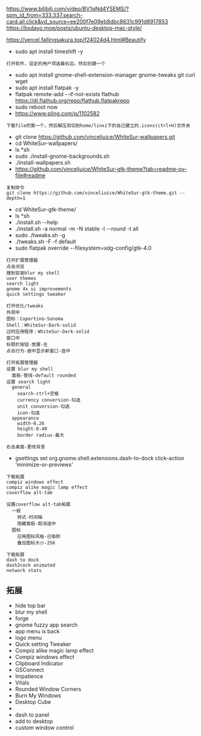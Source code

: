 https://www.bilibili.com/video/BV1qNd4YSEMS/?spm_id_from=333.337.search-card.all.click&vd_source=ee200f7e09eb8dbc8631c991d8917853
https://bsdayo.moe/posts/ubuntu-desktop-mac-style/

https://vercel.fallingsakura.top/f24024d4.html#Beautify
* sudo apt install timeshift -y
```
打开软件，设定的用户项选最右边，然后创建一个
```
* sudo apt install gnome-shell-extension-manager gnome-tweaks git curl wget
* sudo apt install flatpak -y
* flatpak remote-add --if-not-exists flathub https://dl.flathub.org/repo/flathub.flatpakrepo
* sudo reboot now
* https://www.pling.com/p/1102582
```
下载file的第一个，然后解压剪切到home/linxi下的自己建立的.icons(ctrl+H)文件夹
```
* git clone https://github.com/vinceliuice/WhiteSur-wallpapers.git
* cd WhiteSur-wallpapers/
* ls *sh
* sudo ./install-gnome-backgrounds.sh
* ./install-wallpapers.sh
* https://github.com/vinceliuice/WhiteSur-gtk-theme?tab=readme-ov-file#readme
```
复制命令
git clone https://github.com/vinceliuice/WhiteSur-gtk-theme.git --depth=1
```
* cd WhiteSur-gtk-theme/
* ls *sh
* ./install.sh --help
* ./install.sh -a normal -m -N stable -l --round -t all
* sudo ./tweaks.sh -g
* ./tweaks.sh -F -f default
* sudo flatpak override --filesystem=xdg-config/gtk-4.0
```
打开扩展管理器
点击浏览
搜到安装blur my shell
user themes
search light
gnome 4x ui improvements
quick settings tweaker
```
```
打开优化/tweaks
外观中
图标：Cupertino-Sonoma
Shell：WhiteSur-Dark-solid
过时应用程序：WhiteSur-Dark-solid
窗口中
标题栏按钮-放置-左
点击行为-居中显示新窗口-选中
```
```
打开拓展管理器
设置 blur my shell
  面板-管线-default rounded
设置 search light
  general
    search-ctrl+空格
    currency conversion-勾选
    unit conversion-勾选
    icon-勾选
  appearance
    width-0.26
    height-0.40
    border radius-最大
```
```
右击桌面-更改背景
```
* gsettings set org.gnome.shell.extensions.dash-to-dock click-action 'minimize-or-previews'
```
下载拓展
compiz windows effect
compiz alike magic lamp effect
coverflow alt-tab
```
```
设置coverflow alt-tab拓展
  一般
    样式-时间轴
    隐藏面板-取消选中
  图标
    应用图标风格-已吸附
    叠加图标大小-256
```
```
下载拓展
dash to dock
dash2cock animated
network stats
```


## 拓展
* hide top bar
* blur my shell
* forge
* gnome fuzzy app search
* app menu is back
* logo menu
* Quick setting Tweaker
* Compiz alike magic lamp effect
* Compiz windows effect
* Clipboard Indicator
* GSConnect
* Impatience
* Vitals
* Rounded Window Corners
* Burn My Windows
* Desktop Cube
* 
* dash to panel
* add to desktop
* custom window control

